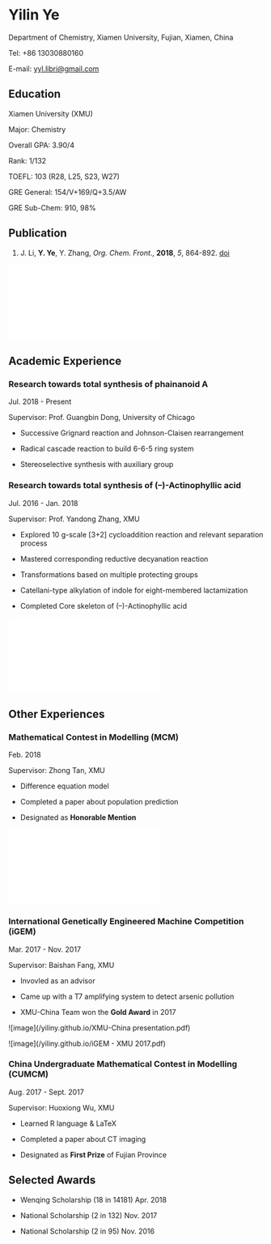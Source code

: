# Yilin Ye

Department of Chemistry, Xiamen University, Fujian, Xiamen, China

Tel: +86 13030880160

E-mail: yyl.libri@gmail.com

## Education

Xiamen University (XMU)

Major: Chemistry

Overall GPA: 3.90/4

Rank: 1/132

TOEFL: 103 (R28, L25, S23, W27)

GRE General: 154/V+169/Q+3.5/AW

GRE Sub-Chem: 910, 98%

## Publication

1. J. Li, **Y. Ye**, Y. Zhang, _Org. Chem. Front_., **2018**, _5_, 864-892. [doi](http://pubs.rsc.org/en/Content/ArticleLanding/2018/QO/C7QO01077J)

![image](/yiliny.github.io/GA.pdf)

## Academic Experience

### Research towards total synthesis of phainanoid A

Jul. 2018 - Present

Supervisor: Prof. Guangbin Dong, University of Chicago

- Successive Grignard reaction and Johnson-Claisen rearrangement

- Radical cascade reaction to build 6-6-5 ring system 

- Stereoselective synthesis with auxiliary group

### Research towards total synthesis of (–)-Actinophyllic acid

Jul. 2016 - Jan. 2018

Supervisor: Prof. Yandong Zhang, XMU

- Explored 10 g-scale [3+2] cycloaddition reaction and relevant separation process

- Mastered corresponding reductive decyanation reaction

- Transformations based on multiple protecting groups

- Catellani-type alkylation of indole for eight-membered lactamization

- Completed Core skeleton of (–)-Actinophyllic acid

![image](/yiliny.github.io/路线精简.pdf)

## Other Experiences

### Mathematical Contest in Modelling (MCM)

Feb. 2018

Supervisor: Zhong Tan, XMU

- Difference equation model

-	Completed a paper about population prediction

- Designated as **Honorable Mention**

![image](/yiliny.github.io/88382.pdf)

### International Genetically Engineered Machine Competition (iGEM)

Mar. 2017 - Nov. 2017

Supervisor: Baishan Fang, XMU

- Invovled as an advisor

- Came up with a T7 amplifying system to detect arsenic pollution

- XMU-China Team won the **Gold Award** in 2017

![image](/yiliny.github.io/XMU-China presentation.pdf)

![image](/yiliny.github.io/iGEM - XMU 2017.pdf)

### China Undergraduate Mathematical Contest in Modelling (CUMCM)

Aug. 2017 - Sept. 2017

Supervisor: Huoxiong Wu, XMU

- Learned R language & LaTeX

- Completed a paper about CT imaging

- Designated as **First Prize** of Fujian Province

## Selected Awards

- Wenqing Scholarship (18 in 14181)  Apr. 2018

- National Scholarship (2 in 132)	Nov. 2017

- National Scholarship (2 in 95)	Nov. 2016

